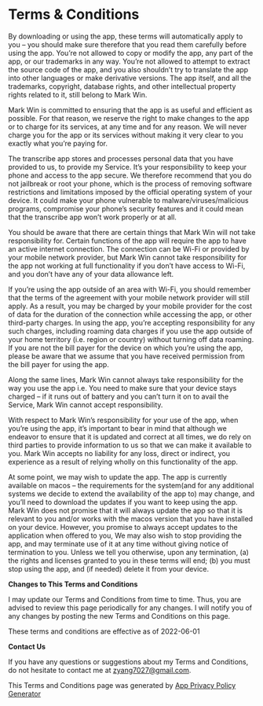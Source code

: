 # Terms & Conditions

By downloading or using the app, these terms will automatically apply to you – you should make sure therefore that you read them carefully before using the app. You’re not allowed to copy or modify the app, any part of the app, or our trademarks in any way. You’re not allowed to attempt to extract the source code of the app, and you also shouldn’t try to translate the app into other languages or make derivative versions. The app itself, and all the trademarks, copyright, database rights, and other intellectual property rights related to it, still belong to Mark Win.

Mark Win is committed to ensuring that the app is as useful and efficient as possible. For that reason, we reserve the right to make changes to the app or to charge for its services, at any time and for any reason. We will never charge you for the app or its services without making it very clear to you exactly what you’re paying for.

The transcribe app stores and processes personal data that you have provided to us, to provide my Service. It’s your responsibility to keep your phone and access to the app secure. We therefore recommend that you do not jailbreak or root your phone, which is the process of removing software restrictions and limitations imposed by the official operating system of your device. It could make your phone vulnerable to malware/viruses/malicious programs, compromise your phone’s security features and it could mean that the transcribe app won’t work properly or at all.

You should be aware that there are certain things that Mark Win will not take responsibility for. Certain functions of the app will require the app to have an active internet connection. The connection can be Wi-Fi or provided by your mobile network provider, but Mark Win cannot take responsibility for the app not working at full functionality if you don’t have access to Wi-Fi, and you don’t have any of your data allowance left.

If you’re using the app outside of an area with Wi-Fi, you should remember that the terms of the agreement with your mobile network provider will still apply. As a result, you may be charged by your mobile provider for the cost of data for the duration of the connection while accessing the app, or other third-party charges. In using the app, you’re accepting responsibility for any such charges, including roaming data charges if you use the app outside of your home territory (i.e. region or country) without turning off data roaming. If you are not the bill payer for the device on which you’re using the app, please be aware that we assume that you have received permission from the bill payer for using the app.

Along the same lines, Mark Win cannot always take responsibility for the way you use the app i.e. You need to make sure that your device stays charged – if it runs out of battery and you can’t turn it on to avail the Service, Mark Win cannot accept responsibility.

With respect to Mark Win’s responsibility for your use of the app, when you’re using the app, it’s important to bear in mind that although we endeavor to ensure that it is updated and correct at all times, we do rely on third parties to provide information to us so that we can make it available to you. Mark Win accepts no liability for any loss, direct or indirect, you experience as a result of relying wholly on this functionality of the app.

At some point, we may wish to update the app. The app is currently available on macos – the requirements for the system(and for any additional systems we decide to extend the availability of the app to) may change, and you’ll need to download the updates if you want to keep using the app. Mark Win does not promise that it will always update the app so that it is relevant to you and/or works with the macos version that you have installed on your device. However, you promise to always accept updates to the application when offered to you, We may also wish to stop providing the app, and may terminate use of it at any time without giving notice of termination to you. Unless we tell you otherwise, upon any termination, (a) the rights and licenses granted to you in these terms will end; (b) you must stop using the app, and (if needed) delete it from your device.

**Changes to This Terms and Conditions**

I may update our Terms and Conditions from time to time. Thus, you are advised to review this page periodically for any changes. I will notify you of any changes by posting the new Terms and Conditions on this page.

These terms and conditions are effective as of 2022-06-01

**Contact Us**

If you have any questions or suggestions about my Terms and Conditions, do not hesitate to contact me at zyang7027@gmail.com.

This Terms and Conditions page was generated by [App Privacy Policy Generator](https://app-privacy-policy-generator.nisrulz.com/)
